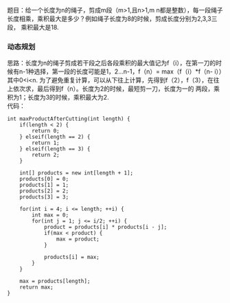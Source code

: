 题目：给一个长度为n的绳子，剪成m段（m>1,且n>1,m n都是整数），每一段绳子长度相乘，乘积最大是多少？例如绳子长度为8的时候，剪成长度分别为2,3,3三段，
乘积最大是18.   
### 动态规划
思路：长度为n的绳子剪成若干段之后各段乘积的最大值记为f（i），在第一刀的时候有n-1种选择，第一段的长度可能是1，2...n-1，f（n）= max（f（i）*f（n-
i））其中0<i<n.    为了避免重复计算，可以从下往上计算，先得到f（2），f（3），在往上依次求，最后得到f（n）。长度为2的时候，最短剪一刀，长度为一的
两段，乘积为1；长度为3的时候，乘积最大为2.   
代码：
```
int maxProductAfterCutting(int length) {
    if(length < 2) {
        return 0;
    } elseif(length == 2) {
        return 1;
    } elseif(length == 3) {
        return 2;
    }
    
    int[] products = new int[length + 1];
    products[0] = 0;
    products[1] = 1;
    products[2] = 2;
    products[3] = 3;
    
    for(int i = 4; i <= length; ++i) {
        int max = 0;
        for(int j = 1; j <= i/2; ++i) {
            product = products[i] * products[i - j];
            if(max < product) {
                max = product;
            }
            
            products[i] = max;
        }
    }
    
    max = products[length];
    return max;
}
```
